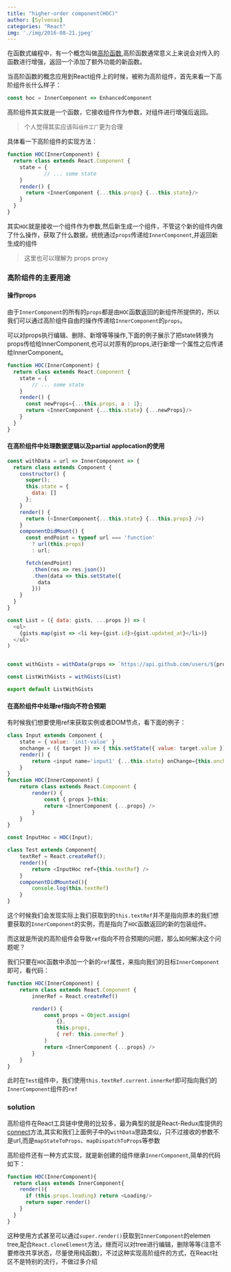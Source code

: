```yaml
---
title: "higher-order component(HOC)"
author: [Sylvenas]
categories: "React"
img: './img/2016-08-21.jpeg'
---
```

在函数式编程中，有一个概念叫做[高阶函数](),高阶函数通常意义上来说会对传入的函数进行增强，返回一个添加了额外功能的新函数。

当高阶函数的概念应用到React组件上的时候，被称为高阶组件，首先来看一下高阶组件长什么样子：
``` js
const hoc = InnerComponent => EnhancedComponent
```
高阶组件其实就是一个函数，它接收组件作为参数，对组件进行增强后返回。

>个人觉得其实应该叫`组件工厂`更为合理

具体看一下高阶组件的实现方法：
``` js
function HOC(InnerComponent) {  
  return class extends React.Component {
	state = {
			// ... some state
	}  
    render() {      
      return <InnerComponent {...this.props} {...this.state}/>    
    }  
  } 
}
```
其实`HOC`就是接收一个组件作为参数,然后新生成一个组件，不管这个新的组件内做了什么操作，获取了什么数据，统统通过`props`传递给`InnerComponent`,并返回新生成的组件

> 这里也可以理解为 props proxy

### 高阶组件的主要用途

#### 操作props
由于`InnerComponent`的所有的`props`都是由`HOC`函数返回的新组件所提供的，所以我们可以通过高阶组件自由的操作传递给`InnerComponent`的`props`。

可以对props执行编辑、删除、新增等等操作,下面的例子展示了把state转换为props传给给InnerComponent,也可以对原有的props,进行新增一个属性之后传递给InnerComponent。
``` js
function HOC(InnerComponent) {  
  return class extends React.Component {
	state = {
		// ... some state
	}  
    render() {
	  const newProps={...this.props, a : 1};
      return <InnerComponent {...this.state} {...newProps}/>    
    }  
  } 
}
```
#### 在高阶组件中处理数据逻辑以及partial applocation的使用
``` js
const withData = url => InnerComponent => {
  return class extends Component {
    constructor() {
      super();
      this.state = {
        data: []
      };
    }
    render() {
      return (<InnerComponent{...this.state} {...this.props} />)
    }
    componentDidMount() {
      const endPoint = typeof url === 'function'
        ? url(this.props)
        : url;

      fetch(endPoint)
        .then(res => res.json())
        .then(data => this.setState({
          data
        }))
    }
  }
}

const List = ({ data: gists, ...props }) => (
  <ul>
    {gists.map(gist => <li key={gist.id}>{gist.updated_at}</li>)}
  </ul>
)


const withGists = withData(props => `https://api.github.com/users/${props.username}/gists`)

const ListWithGists = withGists(List)

export default ListWithGists
```
#### 在高阶组件中处理ref指向不符合预期
有时候我们想要使用ref来获取实例或者DOM节点，看下面的例子：
``` js
class Input extends Component {
    state = { value: 'init-value' }
    onchange = ({ target }) => { this.setState({ value: target.value }) }
    render() {
        return <input name='input1' {...this.state} onChange={this.onchange}/>
    }
}
function HOC(InnerComponent) {
    return class extends React.Component {
        render() {
			const { props }=this;
            return <InnerComponent {...props} />
        }
    }
}

const InputHoc = HOC(Input);

class Test extends Component{
	textRef = React.createRef();
	render(){
		return <InputHoc ref={this.textRef} />
	}
	componentDidMounted(){
		console.log(this.textRef) 
	}
}
```
这个时候我们会发现实际上我们获取到的`this.textRef`并不是指向原本的我们想要获取的`InnerComponent`的实例，而是指向了`HOC`函数返回的新的包装组件。

而这就是所说的高阶组件会导致`ref`指向不符合预期的问题，那么如何解决这个问题呢？

我们只要在`HOC`函数中添加一个新的`ref`属性，来指向我们的目标`InnerComponent`即可，看代码：
``` js
function HOC(InnerComponent) {
    return class extends React.Component {
        innerRef = React.createRef()

        render() {
            const props = Object.assign(
                {},
                this.props,
                { ref: this.innerRef }
            )
            return <InnerComponent {...props} />
        }
    }
}
```
此时在`Test`组件中，我们使用`this.textRef.current.innerRef`即可指向我们的`InnerComponent`组件的`ref`

### solution
高阶组件在React工具链中使用的比较多，最为典型的就是React-Redux库提供的[connect](https://github.com/reduxjs/react-redux/blob/master/src/connect/connect.js)方法,其实和我们上面例子中的`withData`思路类似，只不过接收的参数不是url,而是`mapStateToProps`、`mapDispatchToProps`等参数

高阶组件还有一种方式实现，就是新创建的组件继承`InnerComponent`,简单的代码如下：
``` js
function HOC(InnerComponent){
  return class extends InnerComponent{
    render(){
      if (this.props.loading) return <Loading/>
      return super.render()
    }
  }
}
```
这种使用方式甚至可以通过`super.render()`获取到`InnerComponent`的elemen tree,配合`React.cloneElement`方法，继而可以对tree进行编辑，删除等等(注意不要修改共享状态，尽量使用纯函数)，不过这种实现高阶组件的方式，在React社区不是特别的流行，不做过多介绍